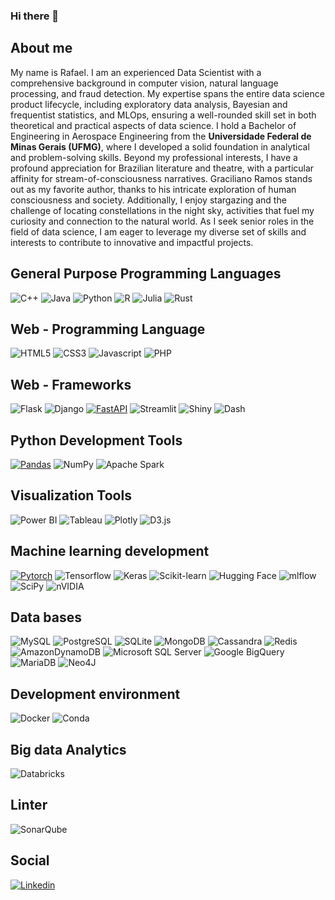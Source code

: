 ### Hi there 👋

## About me 

My name is Rafael. I am an experienced Data Scientist with a comprehensive background in computer vision, natural language processing, and fraud detection. My expertise spans the entire data science product lifecycle, including exploratory data analysis, Bayesian and frequentist statistics, and MLOps, ensuring a well-rounded skill set in both theoretical and practical aspects of data science.
I hold a Bachelor of Engineering in Aerospace Engineering from the **Universidade Federal de Minas Gerais (UFMG)**, where I developed a solid foundation in analytical and problem-solving skills.
Beyond my professional interests, I have a profound appreciation for Brazilian literature and theatre, with a particular affinity for stream-of-consciousness narratives. Graciliano Ramos stands out as my favorite author, thanks to his intricate exploration of human consciousness and society. Additionally, I enjoy stargazing and the challenge of locating constellations in the night sky, activities that fuel my curiosity and connection to the natural world.
As I seek senior roles in the field of data science, I am eager to leverage my diverse set of skills and interests to contribute to innovative and impactful projects.



## General Purpose Programming Languages

![C++](https://img.shields.io/badge/C%2B%2B-00599C?style=for-the-badge&logo=c%2B%2B&logoColor=white)
![Java](https://img.shields.io/badge/java-%23ED8B00.svg?&style=for-the-badge&logo=java&logoColor=white)
![Python](https://img.shields.io/badge/python-3670A0?style=for-the-badge&logo=python&logoColor=ffdd54)
![R](https://img.shields.io/badge/R-276DC3?style=for-the-badge&logo=r&logoColor=white)
![Julia](https://img.shields.io/badge/Julia-9558B2?style=for-the-badge&logo=julia&logoColor=white)
![Rust](https://img.shields.io/badge/rust-000000?style=for-the-badge&logo=rust&logoColor=white)



## Web - Programming Language

![HTML5](https://img.shields.io/badge/html5%20-%23E34F26.svg?&style=for-the-badge&logo=html5&logoColor=white)
![CSS3](https://img.shields.io/badge/css3%20-%231572B6.svg?&style=for-the-badge&logo=css3&logoColor=white)
![Javascript](https://img.shields.io/badge/javascript%20-%23323330.svg?&style=for-the-badge&logo=javascript&logoColor=%23F7DF1)
![PHP](https://img.shields.io/badge/php-%23777BB4.svg?&style=for-the-badge&logo=php&logoColor=white)


## Web - Frameworks

![Flask](https://img.shields.io/badge/Flask-%23000.svg?&style=for-the-badge&logo=flask&logoColor=white)
![Django](https://img.shields.io/badge/Django-%23092E20.svg?&style=for-the-badge&logo=django&logoColor=white)
[![FastAPI](https://img.shields.io/badge/FastAPI-%23009688.svg?&style=for-the-badge&logo=fastapi&logoColor=white)](https://rferreira13.github.io/fastapi/)
![Streamlit](https://img.shields.io/badge/Streamlit-%23FF4B4B.svg?&style=for-the-badge&logo=streamlit&logoColor=white)
![Shiny](https://img.shields.io/badge/Shiny-%23795548.svg?&style=for-the-badge&logo=r&logoColor=white)
![Dash](https://img.shields.io/badge/Dash-%23356B8A.svg?&style=for-the-badge&logo=dash&logoColor=white)

## Python Development Tools

[![Pandas](https://img.shields.io/badge/Pandas-150458?style=for-the-badge&logo=pandas&logoColor=white)](https://rferreira13.github.io/pandas/)
![NumPy](https://img.shields.io/badge/NumPy-013243?style=for-the-badge&logo=numpy&logoColor=white)
![Apache Spark](https://img.shields.io/badge/Apache%20Spark-E25A1C?style=for-the-badge&logo=apachespark&logoColor=white)


## Visualization Tools

![Power BI](https://img.shields.io/badge/Power%20BI-F2C811?style=for-the-badge&logo=powerbi&logoColor=white)
![Tableau](https://img.shields.io/badge/Tableau-E97627?style=for-the-badge&logo=tableau&logoColor=white)
![Plotly](https://img.shields.io/badge/Plotly-%233F4F75.svg?style=for-the-badge&logo=plotly&logoColor=white)
![D3.js](https://img.shields.io/badge/D3.js-F9A03C?style=for-the-badge&logo=d3.js&logoColor=white)


## Machine learning development

[![Pytorch](https://img.shields.io/badge/pytorch-%23EE4C2C.svg?&style=for-the-badge&logo=pytorch&logoColor=white)](https://rferreira13.github.io/pytorch/)
![Tensorflow](https://img.shields.io/badge/tensorflow-%23FF6F00.svg?&style=for-the-badge&logo=tensorflow&logoColor=white)
![Keras](https://img.shields.io/badge/Keras-D00000?style=for-the-badge&logo=keras&logoColor=white)
![Scikit-learn](https://img.shields.io/badge/Scikit--learn-F7931E?style=for-the-badge&logo=scikit-learn&logoColor=white)
![Hugging Face](https://img.shields.io/badge/Hugging%20Face-FFD43B?style=for-the-badge&logo=huggingface&logoColor=black)
![mlflow](https://img.shields.io/badge/mlflow-%23d9ead3.svg?style=for-the-badge&logo=numpy&logoColor=blue)
![SciPy](https://img.shields.io/badge/SciPy-%230C55A5.svg?style=for-the-badge&logo=scipy&logoColor=%white)
![nVIDIA](https://img.shields.io/badge/cuda-000000.svg?style=for-the-badge&logo=nVIDIA&logoColor=green)

## Data bases

![MySQL](https://img.shields.io/badge/mysql-%2300f.svg?&style=for-the-badge&logo=mysql&logoColor=white)
![PostgreSQL](https://img.shields.io/badge/PostgreSQL-%23336791.svg?&style=for-the-badge&logo=postgresql&logoColor=white)
![SQLite](https://img.shields.io/badge/SQLite-%2307405e.svg?&style=for-the-badge&logo=sqlite&logoColor=white)
![MongoDB](https://img.shields.io/badge/MongoDB-47A248?style=for-the-badge&logo=mongodb&logoColor=white)
![Cassandra](https://img.shields.io/badge/Cassandra-1287B1?style=for-the-badge&logo=apache-cassandra&logoColor=white)
![Redis](https://img.shields.io/badge/Redis-%23DC382D.svg?&style=for-the-badge&logo=redis&logoColor=white)
![AmazonDynamoDB](https://img.shields.io/badge/Amazon%20DynamoDB-4053D6?style=for-the-badge&logo=Amazon%20DynamoDB&logoColor=white)
![Microsoft SQL Server](https://img.shields.io/badge/Microsoft_SQL_Server-%23CC2927.svg?&style=for-the-badge&logo=microsoft-sql-server&logoColor=white)
![Google BigQuery](https://img.shields.io/badge/Google_BigQuery-%234285F4.svg?&style=for-the-badge&logo=google-cloud&logoColor=white)
![MariaDB](https://img.shields.io/badge/MariaDB-003545?style=for-the-badge&logo=mariadb&logoColor=white)
![Neo4J](https://img.shields.io/badge/Neo4j-008CC1?style=for-the-badge&logo=neo4j&logoColor=white)


## Development environment

![Docker](https://img.shields.io/badge/docker%20-%230db7ed.svg?&style=for-the-badge&logo=docker&logoColor=white)
![Conda](https://img.shields.io/badge/Conda-%2344A833.svg?&style=for-the-badge&logo=anaconda&logoColor=white)

## Big data Analytics

![Databricks](https://img.shields.io/badge/Databricks-%23FF3621.svg?&style=for-the-badge&logo=Databricks&logoColor=white)

## Linter

![SonarQube](https://img.shields.io/badge/SonarQube-black?style=for-the-badge&logo=sonarqube&logoColor=4E9BCD)

## Social

[![Linkedin](https://img.shields.io/badge/linkedin%20-%230077B5.svg?&style=for-the-badge&logo=linkedin&logoColor=white)](https://www.linkedin.com/in/rafael-ferreira-data-scientist/)

<!-- ## Courses

### Time Series

Exemples

### DeepLearning

Exemples -->





